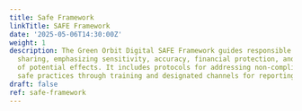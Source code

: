 ```yaml
---
title: Safe Framework
linkTitle: SAFE Framework
date: '2025-05-06T14:30:00Z'
weight: 1
description: The Green Orbit Digital SAFE Framework guides responsible information
  sharing, emphasizing sensitivity, accuracy, financial protection, and consideration
  of potential effects. It includes protocols for addressing non-compliance and reinforces
  safe practices through training and designated channels for reporting issues.
draft: false
ref: safe-framework
---
```


